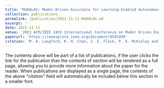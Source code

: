 ```yaml
---
title: "MoDALAS: Model-Driven Assurance for Learning-Enabled Autonomous Systems"
collection: publications
permalink: /publication/2021-11-11-MoDALAS.md
excerpt: ''
date: 2021-11-11
venue: '2021 ACM/IEEE 24th International Conference on Model Driven Engineering Languages and Systems (MODELS)'
paperurl: 'https://ieeexplore.ieee.org/document/9592499'
citation: 'M. A. Langford, K. H. Chan, J. E. Fleck, P. K. McKinley and B. H. C. Cheng, "MoDALAS: Model-Driven Assurance for Learning-Enabled Autonomous Systems," 2021 ACM/IEEE 24th International Conference on Model Driven Engineering Languages and Systems (MODELS), Fukuoka, Japan, 2021, pp. 182-193, doi: 10.1109/MODELS50736.2021.00027.'
---
```


The contents above will be part of a list of publications, if the user clicks the link for the publication than the contents of section will be rendered as a full page, allowing you to provide more information about the paper for the reader. When publications are displayed as a single page, the contents of the above "citation" field will automatically be included below this section in a smaller font.
